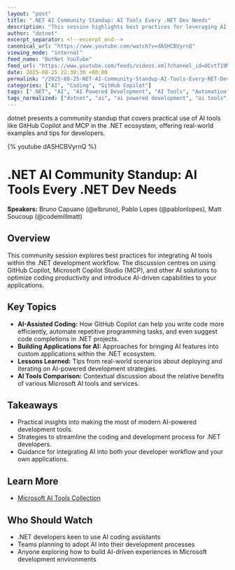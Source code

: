 ```yaml
---
layout: "post"
title: ".NET AI Community Standup: AI Tools Every .NET Dev Needs"
description: "This session highlights best practices for leveraging AI tools within the .NET ecosystem, focusing on coding with GitHub Copilot, Microsoft Copilot Studio (MCP), and other AI-powered solutions. Learn practical tips, real-world scenarios, and lessons learned to enhance your developer workflow, automate repetitive tasks, and integrate AI-driven capabilities within your applications."
author: "dotnet"
excerpt_separator: <!--excerpt_end-->
canonical_url: "https://www.youtube.com/watch?v=dASHCBVyrnQ"
viewing_mode: "internal"
feed_name: "DotNet YouTube"
feed_url: "https://www.youtube.com/feeds/videos.xml?channel_id=UCvtT19MZW8dq5Wwfu6B0oxw"
date: 2025-08-25 22:38:30 +00:00
permalink: "/2025-08-25-NET-AI-Community-Standup-AI-Tools-Every-NET-Dev-Needs.html"
categories: ["AI", "Coding", "GitHub Copilot"]
tags: [".NET", "AI", "AI Powered Development", "AI Tools", "Automation", "Best Practices", "Coding", "Coding With AI", "Demo", "Developer", "Developer Community", "Developer Tools", "Developer Workflow", "Dotnetdeveloper", "GitHub Copilot", "Lesson Learned", "Microsoft", "Microsoft Copilot Studio", "Software Developer", "Software Development", "Tipsandtricks", "Videos"]
tags_normalized: ["dotnet", "ai", "ai powered development", "ai tools", "automation", "best practices", "coding", "coding with ai", "demo", "developer", "developer community", "developer tools", "developer workflow", "dotnetdeveloper", "github copilot", "lesson learned", "microsoft", "microsoft copilot studio", "software developer", "software development", "tipsandtricks", "videos"]
---
```


dotnet presents a community standup that covers practical use of AI tools like GitHub Copilot and MCP in the .NET ecosystem, offering real-world examples and tips for developers.<!--excerpt_end-->

{% youtube dASHCBVyrnQ %}

# .NET AI Community Standup: AI Tools Every .NET Dev Needs

**Speakers:** Bruno Capuano (@elbruno), Pablo Lopes (@pablonlopes), Matt Soucoup (@codemillmatt)

## Overview

This community session explores best practices for integrating AI tools within the .NET development workflow. The discussion centres on using GitHub Copilot, Microsoft Copilot Studio (MCP), and other AI solutions to optimize coding productivity and introduce AI-driven capabilities to your applications.

## Key Topics

- **AI-Assisted Coding:** How GitHub Copilot can help you write code more efficiently, automate repetitive programming tasks, and even suggest code completions in .NET projects.
- **Building Applications for AI:** Approaches for bringing AI features into custom applications within the .NET ecosystem.
- **Lessons Learned:** Tips from real-world scenarios about deploying and iterating on AI-powered development strategies.
- **AI Tools Comparison:** Contextual discussion about the relative benefits of various Microsoft AI tools and services.

## Takeaways

- Practical insights into making the most of modern AI-powered development tools.
- Strategies to streamline the coding and development process for .NET developers.
- Guidance for integrating AI into both your developer workflow and your own applications.

## Learn More

- [Microsoft AI Tools Collection](https://learn.microsoft.com/en-us/collections/66ypt7tm5yp60q?source=docs)

## Who Should Watch

- .NET developers keen to use AI coding assistants
- Teams planning to adopt AI into their development processes
- Anyone exploring how to build AI-driven experiences in Microsoft development environments
